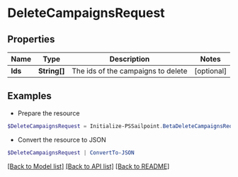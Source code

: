# DeleteCampaignsRequest
## Properties

Name | Type | Description | Notes
------------ | ------------- | ------------- | -------------
**Ids** | **String[]** | The ids of the campaigns to delete | [optional] 

## Examples

- Prepare the resource
```powershell
$DeleteCampaignsRequest = Initialize-PSSailpoint.BetaDeleteCampaignsRequest  -Ids [2c9180887335cee10173490db1776c26, 2c9180836a712436016a7125a90c0021]
```

- Convert the resource to JSON
```powershell
$DeleteCampaignsRequest | ConvertTo-JSON
```

[[Back to Model list]](../README.md#documentation-for-models) [[Back to API list]](../README.md#documentation-for-api-endpoints) [[Back to README]](../README.md)

